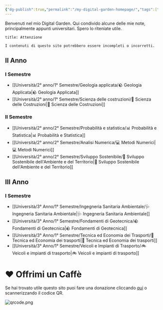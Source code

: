 ```yaml
---
{"dg-publish":true,"permalink":"/my-digital-garden-homepage/","tags":["gardenEntry"]}
---
```


Benvenuti nel mio Digital Garden. Qui condivido alcune delle mie note, principalmente appunti universitari. Spero lo riteniate utile.

```ad-attention
title: Attenzione

I contenuti di questo sito potrebbero essere incompleti o incorretti.

```

## II Anno

### I Semestre
- [[Università/2° anno/1° Semestre/Geologia applicata/🪨 Geologia Applicata\|🪨 Geologia Applicata]]
- [[Università/2° anno/1° Semestre/Scienza delle costruzioni/🧱 Scienza delle Costruzioni\|🧱 Scienza delle Costruzioni]]

### II Semestre
- [[Università/2° anno/2° Semestre/Probabilità e statistica/📊 Probabilità e Statistica\|📊 Probabilità e Statistica]]
- [[Università/2° anno/2° Semestre/Analisi Numerica/💻 Metodi Numerici\|💻 Metodi Numerici]]
- [[Università/2° anno/2° Semestre/Sviluppo Sostenibile/🌱 Sviluppo Sostenibile dell'Ambiente e del Territorio\|🌱 Sviluppo Sostenibile dell'Ambiente e del Territorio]]

## III Anno
### I Semestre
- [[Università/3° Anno/1° Semestre/Ingegneria Sanitaria Ambientale/🩺 Ingegneria Sanitaria Ambientale\|🩺 Ingegneria Sanitaria Ambientale]]
- [[Università/3° Anno/1° Semestre/Fondamenti di Geotecnica/🪨 Fondamenti di Geotecnica\|🪨 Fondamenti di Geotecnica]]
- [[Università/3° Anno/1° Semestre/Tecnica ed Economia dei Trasporti/🚋 Tecnica ed Economia dei trasporti\|🚋 Tecnica ed Economia dei trasporti]]
- [[Università/3° Anno/1° Semestre/Veicoli e Impianti di Trasporto/🚲 Veicoli e impianti di trasporto\|🚲 Veicoli e impianti di trasporto]]


# ❤️ Offrimi un Caffè

Se hai trovato utile questo sito puoi fare una donazione cliccando [qui](https://ko-fi.com/matteomeloni) o scannerizzando il codice QR.

![qrcode.png](/img/user/allegati/qrcode.png)